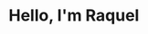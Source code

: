 # Hello, I'm Raquel

<!--
**Raquel/Raquel** is a 💫 _special_ 💫 repository because its 'README.md' (this file) appears on your Github profile

I am a student neuroengineering

-🔬 I am biomedical clinical analyst
-🧠 I am currently studying neuroengineering
-->
